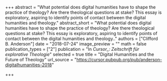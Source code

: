 +++
abstract = "What potential does digital humanities have to shape the practice of theology? Are there theological questions at stake? This essay is exploratory, aspiring to identify points of contact between the digital humanities and theology."
abstract_short = "What potential does digital humanities have to shape the practice of theology? Are there theological questions at stake? This essay is exploratory, aspiring to identify points of contact between the digital humanities and theology.."
authors = ["Clifford B. Anderson"]
date = "2018-07-24"
image_preview = ""
math = false
publication_types = ["2"]
publication = "In *Cursor_: Zeitschrift für explorative Theologie*"
selected = true
title = "Digital Humanities and the Future of Theology"
url_source = "https://cursor.pubpub.org/pub/anderson-digitalhumanities-2018"

+++

